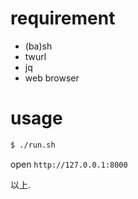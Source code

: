 
# requirement

- (ba)sh
- twurl
- jq
- web browser

# usage

```bash
$ ./run.sh
```

open `http://127.0.0.1:8000`

以上.
